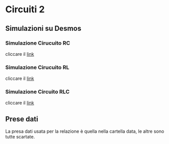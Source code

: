 # Circuiti 2

## Simulazioni su Desmos
### Simulazione Cirucuito RC
cliccare il [link](https://www.desmos.com/calculator/ojucszdzsd)

### Simulazione Cirucuito RL
cliccare il [link](https://www.desmos.com/calculator/zh1dcimqsx)

### Simulazione Circuito RLC
cliccare il [link](https://www.desmos.com/calculator/r9d9sdibmk)

## Prese dati

La presa dati usata per la relazione è quella nella cartella data, le altre sono tutte scartate.
